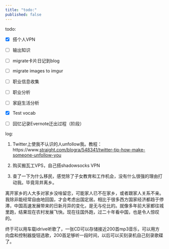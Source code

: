 ```yaml
---
title: "todo:"
published: false
---
```

todo:

- [x] 搭个人VPN

- [ ] 输出知识

- [ ] migrate卡片日记到blog

- [ ] migrate images to imgur

- [ ] 职业信息收集

- [ ] 职业分析

- [ ] 家庭生活分析

- [x] Test vocab

- [ ] 回忆记录Evernote迁出过程（阶段）

log:

1. Twitter上使我不认识的人unfollow我。教程：https://www.[straight.com/blogra/548341/twitter-tip-how-make-someone-unfollow-you](http://straight.com/blogra/548341/twitter-tip-how-make-someone-unfollow-you)

2. 购买搬瓦工VPS，自己搭shadowsocks VPN

3. 查了一下为什么移民，感觉除了子女教育和工作机会，没有什么很强的理由打动我。毕竟背井离乡。

离开家乡的人大多对家乡没啥留恋，可能家人已不在家乡，或者跟家人关系不亲。我除非能经常自由地回国，才会考虑出国定居。相比于很多西方国家经济都趋于停滞，中国高速发展带来的日新月异的变化，是无与伦比的。就像多年前大家都往城里跑，结果现在农村发展飞快。现在往国外跑，过二十年看中国，也是令人惊叹的。

终于可以用车载idrive听歌了，一张CD可以存储接近200首mp3音乐，可以用方向盘和控制器旋钮选歌，200首足够听一段时间，以后可以买刻录机自己刻录歌碟了。
